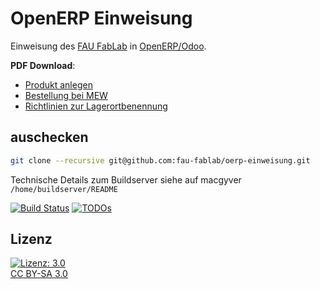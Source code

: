 OpenERP Einweisung
==================

Einweisung des [FAU FabLab](https://fablab.fau.de) in [OpenERP/Odoo](https://odoo.com).

**PDF Download**: 

- [Produkt anlegen](https://brain.fablab.fau.de/build/oerp-einweisung/Produkt_anlegen.pdf)
- [Bestellung bei MEW](https://brain.fablab.fau.de/build/oerp-einweisung/Bestellung_bei_MEW.pdf)
- [Richtlinien zur Lagerortbenennung](https://brain.fablab.fau.de/build/oerp-einweisung/lagerbenennung.pdf)

auschecken
----------

```bash
git clone --recursive git@github.com:fau-fablab/oerp-einweisung.git
```

Technische Details zum Buildserver siehe auf macgyver `/home/buildserver/README`

[![Build Status](https://brain.fablab.fau.de/build/oerp-einweisung/status.svg)](https://brain.fablab.fau.de/build/oerp-einweisung/)
[![TODOs](https://brain.fablab.fau.de/build/oerp-einweisung/status-todos.svg)](https://brain.fablab.fau.de/build/oerp-einweisung/)

Lizenz
------

[![Lizenz: 3.0](https://licensebuttons.net/l/by-sa/3.0/de/88x31.png)</br>CC BY-SA 3.0](https://creativecommons.org/licenses/by-sa/3.0/)
